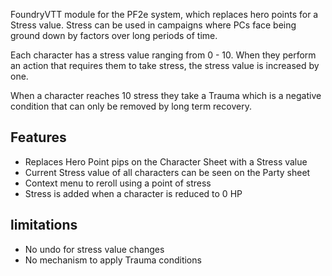 FoundryVTT module for the PF2e system, which replaces hero points for a Stress value. Stress can be used in campaigns where PCs face being ground down by factors over long periods of time.

Each character has a stress value ranging from 0 - 10. When they perform an action that requires them to take stress, the stress value is increased by one.

When a character reaches 10 stress they take a Trauma which is a negative condition that can only be removed by long term recovery.

## Features
- Replaces Hero Point pips on the Character Sheet with a Stress value
- Current Stress value of all characters can be seen on the Party sheet
- Context menu to reroll using a point of stress
- Stress is added when a character is reduced to 0 HP

## limitations
- No undo for stress value changes
- No mechanism to apply Trauma conditions
